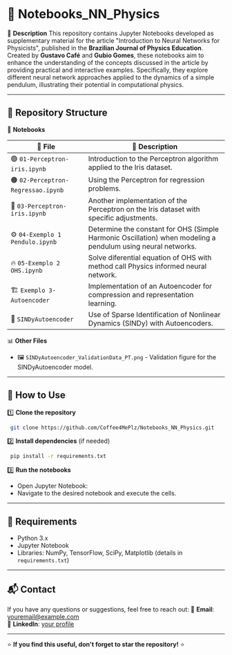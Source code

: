# 🧠 Notebooks_NN_Physics

📌 **Description**
This repository contains Jupyter Notebooks developed as supplementary material for the article "Introduction to Neural Networks for Physicists", published in the **Brazilian Journal of Physics Education**. Created by **Gustavo Café** and **Gubio Gomes**, these notebooks aim to enhance the understanding of the concepts discussed in the article by providing practical and interactive examples. Specifically, they explore different neural network approaches applied to the dynamics of a simple pendulum, illustrating their potential in computational physics.

---

## 📂 Repository Structure

📁 **Notebooks**

| 📌 File | 📖 Description |
|-----------|-------------|
| 🟢 `01-Perceptron-iris.ipynb` | Introduction to the Perceptron algorithm applied to the Iris dataset. |
| 🟠 `02-Perceptron-Regressao.ipynb` | Using the Perceptron for regression problems. |
| 🔵 `03-Perceptron-iris.ipynb` | Another implementation of the Perceptron on the Iris dataset with specific adjustments. |
| ⚙️ `04-Exemplo 1 Pendulo.ipynb` | Determine the constant for OHS (Simple Harmonic Oscillation) when modeling a pendulum using neural networks.|
| 🔥 `05-Exemplo 2 OHS.ipynb` | Solve diferential equation of OHS with method call Physics informed neural network. |
| 🏗️ `Exemplo 3-Autoencoder` | Implementation of an Autoencoder for compression and representation learning. |
| 🤖 `SINDyAutoencoder` | Use of Sparse Identification of Nonlinear Dynamics (SINDy) with Autoencoders. |

📊 **Other Files**
- 🖼️ `SINDyAutoencoder_ValidationData_PT.png` - Validation figure for the SINDyAutoencoder model.

---

## 🚀 How to Use

1️⃣ **Clone the repository**
```bash
 git clone https://github.com/Coffee4MePlz/Notebooks_NN_Physics.git
```

2️⃣ **Install dependencies** (if needed)
```bash
 pip install -r requirements.txt
```

3️⃣ **Run the notebooks**
- Open Jupyter Notebook:
- Navigate to the desired notebook and execute the cells.

---

## 🔧 Requirements
- Python 3.x
- Jupyter Notebook
- Libraries: NumPy, TensorFlow, SciPy, Matplotlib (details in `requirements.txt`)

---

## 📬 Contact
If you have any questions or suggestions, feel free to reach out:
📧 **Email**: [youremail@example.com](mailto:youremail@example.com)  
🔗 **LinkedIn**: [your profile](https://linkedin.com)

---

⭐ **If you find this useful, don't forget to star the repository!** ⭐
